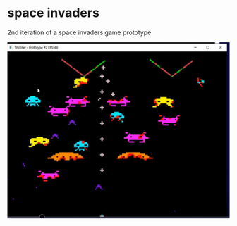 # space invaders
2nd iteration of a space invaders game prototype

<img src="https://github.com/blakeb211/space-invaders/blob/master/screenshots/space_invaders_screenshot.jpeg" height="400" width="600">
